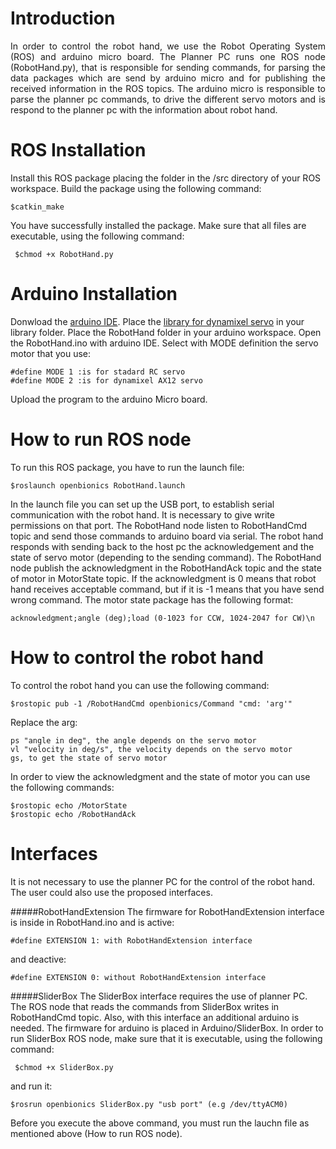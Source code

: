 # Introduction

<p style='text-align: justify;'>
In order to control the robot hand, we use the Robot Operating System (ROS) and arduino micro board.
The Planner PC runs one ROS node (RobotHand.py), that is responsible for sending commands, for parsing the data packages which are send by 
arduino micro and for publishing the received information in the ROS topics.
The arduino micro is responsible to parse the planner pc commands, to drive the different servo motors and is respond to the planner pc with
the information about robot hand.
</p>

# ROS Installation

Install this ROS package placing the folder in the /src directory of your ROS workspace. Build the package using the following command:

    $catkin_make

You have successfully installed the package. Make sure that all files are executable, using the following command:

     $chmod +x RobotHand.py

# Arduino Installation

Donwload the [arduino IDE](http://arduino.cc/en/main/software).
Place the [library for dynamixel servo](https://github.com/OpenBionics/Robot-Hands/tree/master/Software/Arduino/Libraries/DynamixelSerial) in 
your library folder. 
Place the RobotHand folder in your arduino workspace.
Open the RobotHand.ino with arduino IDE.
Select with MODE definition the servo motor that you use:

    #define MODE 1 :is for stadard RC servo
    #define MODE 2 :is for dynamixel AX12 servo

Upload the program to the arduino Micro board.

# How to run ROS node

To run this ROS package, you have to run the launch file:

    $roslaunch openbionics RobotHand.launch

In the launch file you can set up the USB port, to establish serial communication with the robot hand. It is necessary to give write permissions
on that port. The RobotHand node listen to RobotHandCmd topic and send those commands to arduino board via serial. The robot hand responds with 
sending back to the host pc the acknowledgement and the state of servo motor (depending to the sending command). The RobotHand node publish the 
acknowledgment in the RobotHandAck topic and the state of motor in MotorState topic.
If the acknowledgment is 0 means that robot hand receives acceptable command, but if it is -1 means that you have send wrong command. The motor 
state package has the following format:
    
    acknowledgment;angle (deg);load (0-1023 for CCW, 1024-2047 for CW)\n

# How to control the robot hand

To control the robot hand you can use the following command:

    $rostopic pub -1 /RobotHandCmd openbionics/Command "cmd: 'arg'" 

Replace the arg: 

    ps "angle in deg", the angle depends on the servo motor
    vl "velocity in deg/s", the velocity depends on the servo motor
    gs, to get the state of servo motor

In order to view the acknowledgment and the state of motor you can use the following commands:

	$rostopic echo /MotorState
	$rostopic echo /RobotHandAck

# Interfaces

It is not necessary to use the planner PC for the control of the robot hand. The user could also use the proposed interfaces.

#####RobotHandExtension
The firmware for RobotHandExtension interface is inside in RobotHand.ino and is active:

    #define EXTENSION 1: with RobotHandExtension interface 

and deactive:

    #define EXTENSION 0: without RobotHandExtension interface

#####SliderBox
The SliderBox interface requires the use of planner PC. The ROS node that reads the commands from SliderBox writes in RobotHandCmd topic.
Also, with this interface an additional arduino is needed. The firmware for arduino is placed in Arduino/SliderBox.
In order to run SliderBox ROS node, make sure that it is executable, using the following command:

     $chmod +x SliderBox.py

and run it:

    $rosrun openbionics SliderBox.py "usb port" (e.g /dev/ttyACM0)

Before you execute the above command, you must run the lauchn file as mentioned above (How to run ROS node).
